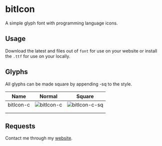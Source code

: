 # bitIcon

A simple glyph font with programming language icons.

## Usage

Download the latest and files out of `font` for use on your website or install the `.ttf` for use on your locally.

## Glyphs

All glyphs can be made square by appending -sq to the style.

| Name | Normal | Square |
|---|---|---|
| bitIcon-c | ![bitIcon-c](https://cdn.rawgit.com/bitHero/bitIcon/master/working/c.svg) | ![bitIcon-c-sq](https://cdn.rawgit.com/bitHero/bitIcon/master/working/c-sq.svg) |
|   |   |   |
|   |   |   |

## Requests

Contact me through my [website](http://www.hawker.cc/).
